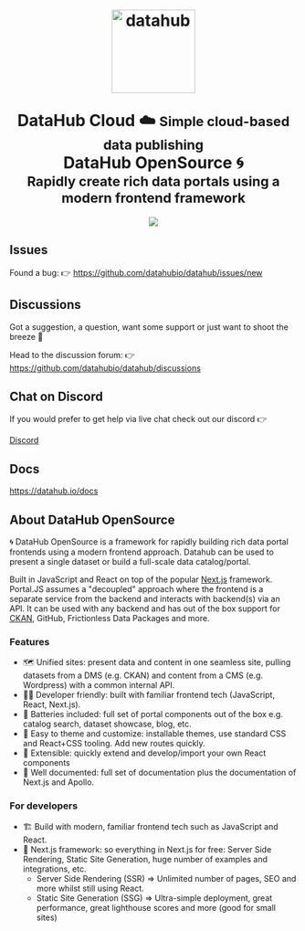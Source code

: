 <h1 align="center">
  <p>
  <a href="https://datahub.io/">
    <img alt="datahub" src="http://datahub.io/datahub-cube.svg" width="146">
  </a>
  </p>
  DataHub Cloud ☁️
  <small>Simple cloud-based data publishing</small>
  <br />
  DataHub OpenSource 🌀
  <br />
  <small>Rapidly create rich data portals using a modern frontend framework</small>
</h1>

<p align="center">
  <a href="https://discord.gg/xfFDMPU9dC"><img src="https://dcbadge.vercel.app/api/server/xfFDMPU9dC" /></a>
</p>

## Issues

Found a bug: 👉 https://github.com/datahubio/datahub/issues/new

## Discussions

Got a suggestion, a question, want some support or just want to shoot the breeze 🙂

Head to the discussion forum: 👉 https://github.com/datahubio/datahub/discussions

## Chat on Discord

If you would prefer to get help via live chat check out our discord 👉

[Discord](https://discord.gg/xfFDMPU9dC)

## Docs

https://datahub.io/docs

## About DataHub OpenSource

🌀 DataHub OpenSource is a framework for rapidly building rich data portal frontends using a modern frontend approach. Datahub can be used to present a single dataset or build a full-scale data catalog/portal.

Built in JavaScript and React on top of the popular [Next.js](https://nextjs.com/) framework. Portal.JS assumes a "decoupled" approach where the frontend is a separate service from the backend and interacts with backend(s) via an API. It can be used with any backend and has out of the box support for [CKAN](https://ckan.org/), GitHub, Frictionless Data Packages and more.

### Features

- 🗺️ Unified sites: present data and content in one seamless site, pulling datasets from a DMS (e.g. CKAN) and content from a CMS (e.g. Wordpress) with a common internal API.
- 👩‍💻 Developer friendly: built with familiar frontend tech (JavaScript, React, Next.js).
- 🔋 Batteries included: full set of portal components out of the box e.g. catalog search, dataset showcase, blog, etc.
- 🎨 Easy to theme and customize: installable themes, use standard CSS and React+CSS tooling. Add new routes quickly.
- 🧱 Extensible: quickly extend and develop/import your own React components
- 📝 Well documented: full set of documentation plus the documentation of Next.js and Apollo.

### For developers

- 🏗 Build with modern, familiar frontend tech such as JavaScript and React.
- 🚀 Next.js framework: so everything in Next.js for free: Server Side Rendering, Static Site Generation, huge number of examples and integrations, etc.
  - Server Side Rendering (SSR) => Unlimited number of pages, SEO and more whilst still using React.
  - Static Site Generation (SSG) => Ultra-simple deployment, great performance, great lighthouse scores and more (good for small sites)
